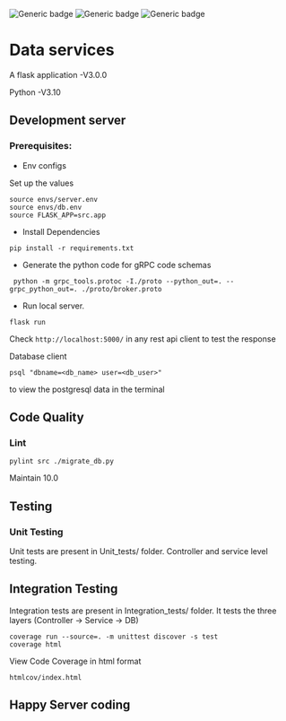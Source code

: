 ![Generic badge](https://img.shields.io/badge/Build-PASSED-green.svg)  ![Generic badge](https://img.shields.io/badge/Coverage-100%25-green.svg) ![Generic badge](https://img.shields.io/badge/Language-Python-green.svg)

# Data services

A flask application -V3.0.0

Python -V3.10

## Development server

### Prerequisites:

* Env configs 
  
Set up the values

```commandline
source envs/server.env
source envs/db.env
source FLASK_APP=src.app
```

* Install Dependencies

```commandline
pip install -r requirements.txt
```

* Generate the python code for gRPC code schemas
```commandline
 python -m grpc_tools.protoc -I./proto --python_out=. --grpc_python_out=. ./proto/broker.proto
```

* Run local server.

```commandline
flask run
```

Check ` http://localhost:5000/ ` in any rest api client to test the response

Database client

```commandline
psql "dbname=<db_name> user=<db_user>"
```

to view the postgresql data in the terminal

## Code Quality

### Lint

```commandline
pylint src ./migrate_db.py 
```

Maintain 10.0

## Testing

### Unit Testing

Unit tests are present in Unit_tests/ folder.
Controller and service level testing.

## Integration Testing

Integration tests are present in Integration_tests/ folder.
It tests the three layers (Controller -> Service -> DB)

```commandline
coverage run --source=. -m unittest discover -s test 
coverage html
```

View Code Coverage in html format

`htmlcov/index.html`

## Happy Server coding
